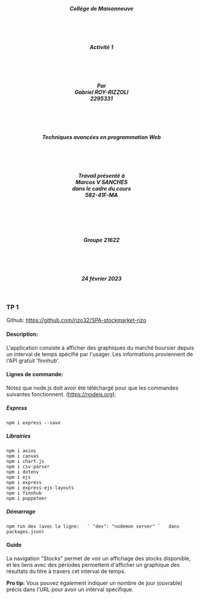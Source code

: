 <h5 style="text-align: center;">Collège de Maisonneuve<br>
<br><br><br><br><br>
Activité 1<br>
<br><br><br><br><br>
Par<br>
Gabriel ROY-RIZZOLI<br>
2295331<br>
<br><br><br><br><br>
Techniques avancées en programmation Web<br>
<br><br><br><br><br>
Travail présenté à<br>
Marcos V SANCHES<br>
dans le cadre du cours<br>
582-41F-MA<br>
<br><br><br><br><br><br>
Groupe 21622<br>
<br><br><br><br><br>
24 février 2023<br>
<br><br>


### TP 1

Github: https://github.com/rizo32/SPA-stockmarket-rizo

#### Description:

L'application consiste à afficher des graphiques du marché boursier depuis un interval de temps spécifié par l'usager. Les informations proviennent de l'API gratuit 'finnhub'.
    
#### Lignes de commande:

Notez que node.js doit avoir été téléchargé pour que les commandes suivantes fonctionnent.
    (https://nodejs.org);

##### Express

    npm i express --save

##### Librairies
 
    npm i axios
    npm i canvas
    npm i chart.js
    npm i csv-parser
    npm i dotenv
    npm i ejs
    npm i express
    npm i express-ejs-layouts
    npm i finnhub
    npm i puppeteer

##### Démarrage

    npm run dev (avec la ligne:   ` "dev": "nodemon server" `   dans packages.json)


#### Guide

La navigation "Stocks" permet de voir un affichage des stocks disponible, et les liens avec des périodes permettent d'afficher un graphique des résultats du titre à travers cet interval de temps.

<b>Pro tip:</b> Vous pouvez également indiquer un nombre de jour (ouvrable) précis dans l'URL pour avoir un interval spécifique.
